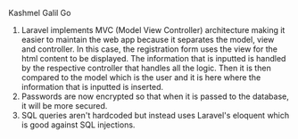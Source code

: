 Kashmel Galil Go

1. Laravel implements MVC (Model View Controller) architecture making it easier to maintain the web app because it separates the model, view and controller. In this case, the registration form uses the view for the html content to be displayed. The information that is inputted is handled by the respective controller that handles all the logic. Then it is then compared to the model which is the user and it is here where the information that is inputted is inserted.
2. Passwords are now encrypted so that when it is passed to the database, it will be more secured.
3. SQL queries aren't hardcoded but instead uses Laravel's eloquent which is good against SQL injections.
